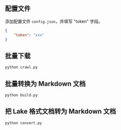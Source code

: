 ## 配置文件 

添加配置文件 `config.json`，并填写 "token" 字段。

```json
{
    "token": "xxx"
}
```

## 批量下载

```sh
python crawl.py
```


## 批量转换为 Markdown 文档

```sh
python build.py
```


## 把 Lake 格式文档转为 Markdown 文档

```sh
python convert.py
```